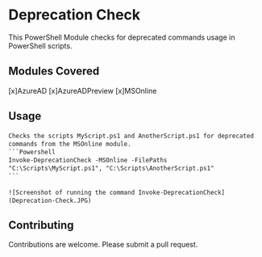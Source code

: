 
# Deprecation Check

This PowerShell Module checks for deprecated commands usage in PowerShell scripts.

## Modules Covered

[x]AzureAD
[x]AzureADPreview
[x]MSOnline

## Usage

    Checks the scripts MyScript.ps1 and AnotherScript.ps1 for deprecated commands from the MSOnline module.
    ```Powershell
    Invoke-DeprecationCheck -MSOnline -FilePaths "C:\Scripts\MyScript.ps1", "C:\Scripts\AnotherScript.ps1"
    ```

    ![Screenshot of running the command Invoke-DeprecationCheck](Deprecation-Check.JPG)

## Contributing

Contributions are welcome. Please submit a pull request.
